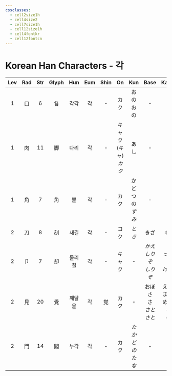 ```yaml
---
cssclasses:
  - cell2size1h
  - cell4size2
  - cell7size1h
  - cell12size1h
  - cell4fontkr
  - cell12fontcn
---
```


# Korean Han Characters - 각

| Lev | Rad | Str | Glyph | Hun | Eum | Shin |         On          |       Kun        |            Base            |            Kana            | Simp |     Man     |  Can  |     Viet     |
| :-: | :-: | :-: | :---: | :-: | :-: | :--: | :-----------------: | :--------------: | :------------------------: | :------------------------: | :--: | :---------: | :---: | :----------: |
|  1  |  口  |  6  |   各   | 각각  |  각  |  -   |         カク          |       おのおの       |             -              |             -              |  -   |     gè      | gok3  |     các      |
|  1  |  肉  | 11  |   脚   | 다리  |  각  |  -   | キャク<br>(キャ)<br>*カク* |        あし        |             -              |             -              |  -   |    jiǎo     | goek3 | cước<br>cuốc |
|  1  |  角  |  7  |   角   |  뿔  |  각  |  -   |         カク          | かど<br>つの<br>*すみ* |             -              |             -              |  -   | jiǎo<br>jué | gok3  |     góc      |
|  2  |  刀  |  8  |   刻   | 새길  |  각  |  -   |         コク          |       *とき*       |             きざ             |             む              |  -   |     kè      | hak1  |     khắc     |
|  2  |  卩  |  7  |   却   | 물리칠 |  각  |  -   |         キャク         |        -         |     *かえ<br>しりぞ<br>しりぞ*     |      *って<br>く<br>ける*       |  -   |     què     | koek3 |    khước     |
|  2  |  見  | 20  |   覺   | 깨달을 |  각  |  覚   |         カク          |        -         | おぼ<br>さ<br>さ<br>*さと<br>さと* | える<br>ます<br>める<br>*り<br>る* |  觉   | jiào<br>jué | gok3  |     giác     |
|  2  |  門  | 14  |   閣   | 누각  |  각  |  -   |         カク          |   *たかどの<br>たな*   |             -              |             -              |  阁   |     gé      | gok3  |     các      |
